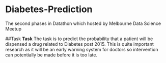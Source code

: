 # Diabetes-Prediction

The second phases in Datathon which hosted by Melbourne Data Science Meetup 

##Task
**Task**
The task is to predict the probability that a patient will be dispensed a drug related to Diabetes post 2015. This is quite important research as it will be an early warning system for doctors so intervention can potentially be made before it is too late.


